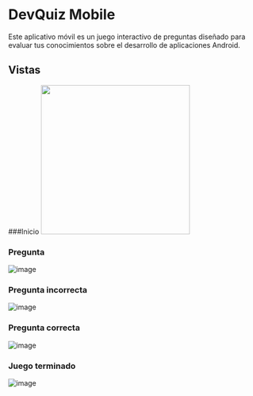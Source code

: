 # DevQuiz Mobile
Este aplicativo móvil es un juego interactivo de preguntas diseñado para evaluar tus conocimientos sobre el desarrollo de aplicaciones Android.

## Vistas
###Inicio
<img src="https://github.com/user-attachments/assets/075349cb-8bd2-4038-acd7-a0d2c33d078f" width="300"/>

### Pregunta
![image](https://github.com/user-attachments/assets/6ae82900-e94f-4c1a-b251-a91d7ee0ec57)

### Pregunta incorrecta
![image](https://github.com/user-attachments/assets/098885ba-a491-437e-a4f1-fbf5c2e3cef2)

### Pregunta correcta
![image](https://github.com/user-attachments/assets/390fa38f-d4a4-4d06-87b1-5dbcf00e5b2c)

### Juego terminado
![image](https://github.com/user-attachments/assets/16a2c81e-bec3-4605-a74a-16c32d1dd7c5)

